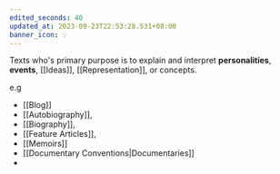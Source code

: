 ```yaml
---
edited_seconds: 40
updated_at: 2023-09-23T22:53:28.531+08:00
banner_icon: 💡
---
```

Texts who's primary purpose is to explain and interpret **personalities**, **events**, [[Ideas]], [[Representation]], or concepts.

e.g
- [[Blog]]
- [[Autobiography]], 
- [[Biography]], 
- [[Feature Articles]],
- [[Memoirs]]
- [[Documentary Conventions|Documentaries]]
- 